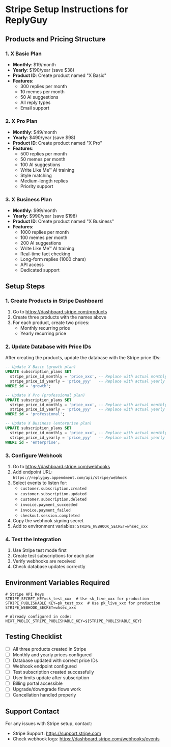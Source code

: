 # Stripe Setup Instructions for ReplyGuy

## Products and Pricing Structure

### 1. X Basic Plan
- **Monthly**: $19/month
- **Yearly**: $190/year (save $38)
- **Product ID**: Create product named "X Basic"
- **Features**:
  - 300 replies per month
  - 10 memes per month
  - 50 AI suggestions
  - All reply types
  - Email support

### 2. X Pro Plan
- **Monthly**: $49/month
- **Yearly**: $490/year (save $98)
- **Product ID**: Create product named "X Pro"
- **Features**:
  - 500 replies per month
  - 50 memes per month
  - 100 AI suggestions
  - Write Like Me™ AI training
  - Style matching
  - Medium-length replies
  - Priority support

### 3. X Business Plan
- **Monthly**: $99/month
- **Yearly**: $990/year (save $198)
- **Product ID**: Create product named "X Business"
- **Features**:
  - 1000 replies per month
  - 100 memes per month
  - 200 AI suggestions
  - Write Like Me™ AI training
  - Real-time fact checking
  - Long-form replies (1000 chars)
  - API access
  - Dedicated support

## Setup Steps

### 1. Create Products in Stripe Dashboard

1. Go to https://dashboard.stripe.com/products
2. Create three products with the names above
3. For each product, create two prices:
   - Monthly recurring price
   - Yearly recurring price

### 2. Update Database with Price IDs

After creating the products, update the database with the Stripe price IDs:

```sql
-- Update X Basic (growth plan)
UPDATE subscription_plans SET 
  stripe_price_id_monthly = 'price_xxx', -- Replace with actual monthly price ID
  stripe_price_id_yearly = 'price_yyy'   -- Replace with actual yearly price ID
WHERE id = 'growth';

-- Update X Pro (professional plan)
UPDATE subscription_plans SET 
  stripe_price_id_monthly = 'price_xxx', -- Replace with actual monthly price ID
  stripe_price_id_yearly = 'price_yyy'   -- Replace with actual yearly price ID
WHERE id = 'professional';

-- Update X Business (enterprise plan)
UPDATE subscription_plans SET 
  stripe_price_id_monthly = 'price_xxx', -- Replace with actual monthly price ID
  stripe_price_id_yearly = 'price_yyy'   -- Replace with actual yearly price ID
WHERE id = 'enterprise';
```

### 3. Configure Webhook

1. Go to https://dashboard.stripe.com/webhooks
2. Add endpoint URL: `https://replyguy.appendment.com/api/stripe/webhook`
3. Select events to listen for:
   - `customer.subscription.created`
   - `customer.subscription.updated`
   - `customer.subscription.deleted`
   - `invoice.payment_succeeded`
   - `invoice.payment_failed`
   - `checkout.session.completed`
4. Copy the webhook signing secret
5. Add to environment variables: `STRIPE_WEBHOOK_SECRET=whsec_xxx`

### 4. Test the Integration

1. Use Stripe test mode first
2. Create test subscriptions for each plan
3. Verify webhooks are received
4. Check database updates correctly

## Environment Variables Required

```env
# Stripe API Keys
STRIPE_SECRET_KEY=sk_test_xxx  # Use sk_live_xxx for production
STRIPE_PUBLISHABLE_KEY=pk_test_xxx  # Use pk_live_xxx for production
STRIPE_WEBHOOK_SECRET=whsec_xxx

# Already configured in code:
NEXT_PUBLIC_STRIPE_PUBLISHABLE_KEY=${STRIPE_PUBLISHABLE_KEY}
```

## Testing Checklist

- [ ] All three products created in Stripe
- [ ] Monthly and yearly prices configured
- [ ] Database updated with correct price IDs
- [ ] Webhook endpoint configured
- [ ] Test subscription created successfully
- [ ] User limits update after subscription
- [ ] Billing portal accessible
- [ ] Upgrade/downgrade flows work
- [ ] Cancellation handled properly

## Support Contact

For any issues with Stripe setup, contact:
- Stripe Support: https://support.stripe.com
- Check webhook logs: https://dashboard.stripe.com/webhooks/events
